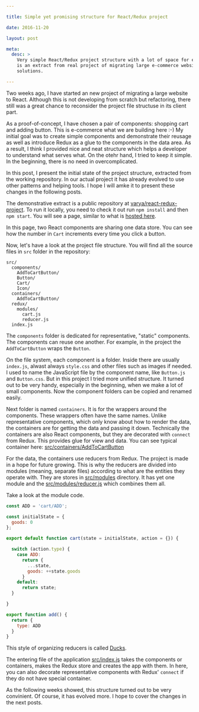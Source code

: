```yaml
---

title: Simple yet promising structure for React/Redux project

date: 2016-11-20

layout: post

meta:
  desc: >
    Very simple React/Redux project structure with a lot of space for evolving into bigger but still neat project. This
    is an extract from real project of migrating large e-commerce website from old-school stack to modern cutting edge
    solutions.

---
```


Two weeks ago, I have started an new project of migrating a large website to React. Although this is not developing from
scratch but refactoring, there still was a great chance to reconsider the project file structuse in its client part.

As a proof-of-concept, I have chosen a pair of components: shopping cart and adding button. This is e-commerce what we
are building here :-) My initial goal was to create simple components and demonstrate their reusage as well as introduce
Redux as a glue to the components in the data area. As a result, I think I provided nice and neat structure which helps
a developer to understand what serves what. On the otehr hand, I tried to keep it simple. In the beginning, there is
no need in overcomplicated.

<excerpt/>

In this post, I present the initial state of the project structure, extracted from the working repository. In our actual
project it has already evolved to use other patterns and helping tools. I hope I will amke it to present these changes
in the following posts.

The demonstrative extract is a public repository at
[varya/react-redux-project](https://github.com/varya/react-redux-project). To run it locally, you need to check it out
run `npm install` and then `npm start`. You will see a page, similar to what is [hosted
here](http://varya.me/react-redux-project/index.html).

In this page, two React components are sharing one data store. You can see how the number in `Cart` increments every
time you click a button.

Now, let's have a look at the project file structure. You will find all the source files in `src` folder in the
repository:

```
src/
  components/
    AddToCartButton/
    Button/
    Cart/
    Icon/
  containers/
    AddToCartButton/
  redux/
    modules/
      cart.js
      reducer.js
  index.js
```

The `components` folder is dedicated for representative, "static" components. The components can reuse one another. For
example, in the project the `AddToCartButton` wraps the `Button`.

On the file system, each component is a folder. Inside there are usually `index.js`, alwast always `style.css` and other
files such as images if needed. I used to name the JavaScript file by the component name, like `Button.js` and
`Button.css`. But in this
project I tried more unified structure. It turned out to be very handy, especially in the beginning, when we make a lot
of small components. Now the component folders can be copied and renamed easily.

Next folder is named `containers`. It is for the wrappers around the components. These wrappers often have the same
names. Unlike representative components, which only know about how to render the data, the containers are for getting
the data and passing it down. Technically the containers are also React components, but they are decorated with
`connect` from Redux. This provides glue for view and data. You can see typical container here:
[src/containers/AddToCartButton](https://github.com/varya/react-redux-project/blob/eb0e7a24ba8a723ce373d3763c299b95661fdfc6/src/containers/AddToCartButton/index.js)

For the data, the containers use reducers from Redux. The project is made in a hope for future growing. This is why the
reducers are divided into modules (meaning, separate files) according to what are the entities they operate with. They
are stores in [src/modules](https://github.com/varya/react-redux-project/tree/master/src/redux/modules) directory. It
has yet one module and the
[src/modules/reducer.js](https://github.com/varya/react-redux-project/blob/master/src/redux/modules/reducer.js) which
combines them all.

Take a look at the module code.

```js
const ADD = 'cart/ADD';

const initialState = {
  goods: 0
};

export default function cart(state = initialState, action = {}) {

  switch (action.type) {
    case ADD:
      return {
        ...state,
        goods: ++state.goods
      }
    default:
      return state;
  }

}

export function add() {
  return {
    type: ADD
  }
}
```

This style of organizing reducers is called [Ducks](https://github.com/erikras/ducks-modular-redux).

The entering file of the application [src/index.js](https://github.com/varya/react-redux-project/blob/master/src/index.js)
takes the components or containers, makes the Redux store and creates the app with them. In here, you can also decorate
representative components with Redux' `connect` if they do not have special container.

As the following weeks showed, this structure turned out to be very convinient. Of course, it has evolved more. I hope
to cover the changes in the next posts.
